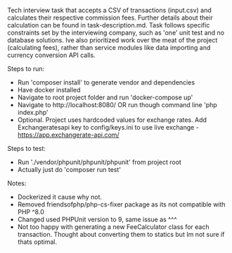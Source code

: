 Tech interview task that accepts a CSV of transactions (input.csv) and calculates their respective commission fees.
Further details about their calculation can be found in task-description.md.
Task follows specific constraints set by the interviewing company, such as 'one' unit test and no database solutions.
Ive also prioritized work over the meat of the project (calculating fees), rather than service modules like data importing and currency conversion API calls.

Steps to run:
- Run 'composer install' to generate vendor and dependencies
- Have docker installed
- Navigate to root project folder and run 'docker-compose up'
- Navigate to http://localhost:8080/ OR run though command line 'php index.php'
- Optional. Project uses hardcoded values for exchange rates. Add Exchangeratesapi key to config/keys.ini to use live exchange - https://app.exchangerate-api.com/

Steps to test:
- Run './vendor/phpunit/phpunit/phpunit' from project root
- Actually just do 'composer run test'

Notes:
- Dockerized it cause why not.
- Removed friendsofphp/php-cs-fixer package as its not compatible with PHP ^8.0
- Changed used PHPUnit version to 9, same issue as ^^^
- Not too happy with generating a new FeeCalculator class for each transaction. Thought about converting them to statics but Im not sure if thats optimal.